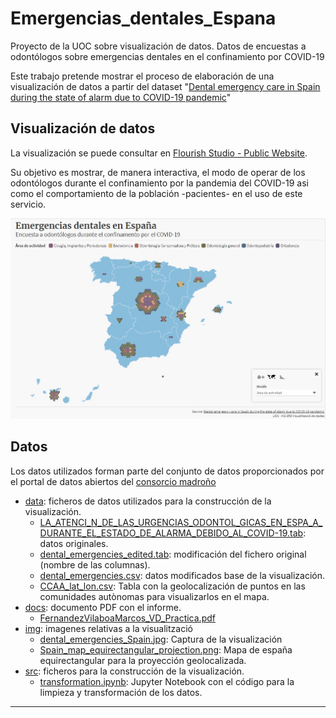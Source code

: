 # Emergencias_dentales_Espana
Proyecto de la UOC sobre visualización de datos. Datos de encuestas a odontólogos sobre emergencias dentales en el confinamiento por COVID-19

Este trabajo pretende mostrar el proceso de elaboración de una visualización de datos a partir del dataset "[Dental emergency care in Spain during the state of alarm due to COVID-19 pandemic](https://edatos.consorciomadrono.es/dataset.xhtml?persistentId=doi:10.21950/3STT2Q)" 

## Visualización de datos

La visualización se puede consultar en [Flourish Studio - Public Website](https://public.flourish.studio/visualisation/6356390/). 

Su objetivo es mostrar, de manera interactiva, el modo de operar de los odontólogos durante el confinamiento por la pandemia del COVID-19 asi como el comportamiento de la población -pacientes- en el uso de este servicio. 


[![Visualization](./img/dental_emergencies_Spain.jpg)](https://public.flourish.studio/visualisation/6356390/)

## Datos

Los datos utilizados forman parte del conjunto de datos proporcionados por el portal de datos abiertos del [consorcio madroño](http://www.consorciomadrono.es/investigam/)

- [data](./data): ficheros de datos utilizados para la construcción de la visualización.
  - [LA_ATENCI_N_DE_LAS_URGENCIAS_ODONTOL_GICAS_EN_ESPA_A_DURANTE_EL_ESTADO_DE_ALARMA_DEBIDO_AL_COVID-19.tab](./data/LA_ATENCI_N_DE_LAS_URGENCIAS_ODONTOL_GICAS_EN_ESPA_A_DURANTE_EL_ESTADO_DE_ALARMA_DEBIDO_AL_COVID-19.tab): datos originales.
  - [dental_emergencies_edited.tab](./data/dental_emergencies_edited.tab): modificación del fichero original (nombre de las columnas).
  - [dental_emergencies.csv](./data/dental_emergencies.csv): datos modificados base de la visualización.
  - [CCAA_lat_lon.csv](./data/CCAA_lat_lon.csv): Tabla con la geolocalización de puntos en las comunidades autònomas para visualizarlos en el mapa.
- [docs](./docs): documento PDF con el informe. 
  - [FernandezVilaboaMarcos_VD_Practica.pdf](./docs/FernandezVilaboaMarcos_VD_Practica.pdf)
- [img](./img): imagenes relativas a la visualització
  - [dental_emergencies_Spain.jpg](./img/dental_emergencies_Spain.jpg): Captura de la visualización
  - [Spain_map_equirectangular_projection.png](./img/Spain_map_equirectangular_projection.png): Mapa de españa equirectangular para la proyección geolocalizada.
- [src](./src): ficheros para la construcción de la visualización.
  - [transformation.ipynb](./src/transformation.ipynb): Jupyter Notebook con el código para la limpieza y transformación de los datos.

----

